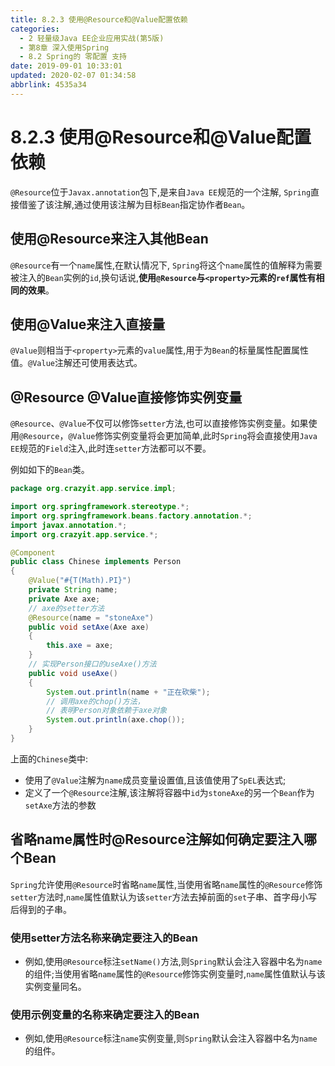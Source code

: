 ```yaml
---
title: 8.2.3 使用@Resource和@Value配置依赖
categories: 
  - 2 轻量级Java EE企业应用实战(第5版)
  - 第8章 深入使用Spring
  - 8.2 Spring的 零配置 支持
date: 2019-09-01 10:33:01
updated: 2020-02-07 01:34:58
abbrlink: 4535a34
---
```

# 8.2.3 使用@Resource和@Value配置依赖 #
`@Resource`位于`Javax.annotation`包下,是来自`Java EE`规范的一个注解, `Spring`直接借鉴了该注解,通过使用该注解为目标`Bean`指定协作者`Bean`。
## 使用@Resource来注入其他Bean ##
`@Resource`有一个`name`属性,在默认情况下, `Spring`将这个`name`属性的值解释为需要被注入的`Bean`实例的`id`,换句话说,**使用`@Resource`与`<property>`元素的`ref`属性有相同的效果**。
## 使用@Value来注入直接量 ##
`@Value`则相当于`<property>`元素的`value`属性,用于为`Bean`的标量属性配置属性值。`@Value`注解还可使用表达式。
## @Resource @Value直接修饰实例变量 ##
`@Resource`、`@Value`不仅可以修饰`setter`方法,也可以直接修饰实例变量。如果使用`@Resource`，`@Value`修饰实例变量将会更加简单,此时`Spring`将会直接使用`Java EE`规范的`Field`注入,此时连`setter`方法都可以不要。

例如如下的`Bean`类。
```java
package org.crazyit.app.service.impl;

import org.springframework.stereotype.*;
import org.springframework.beans.factory.annotation.*;
import javax.annotation.*;
import org.crazyit.app.service.*;

@Component
public class Chinese implements Person
{
    @Value("#{T(Math).PI}")
    private String name;
    private Axe axe;
    // axe的setter方法
    @Resource(name = "stoneAxe")
    public void setAxe(Axe axe)
    {
        this.axe = axe;
    }
    // 实现Person接口的useAxe()方法
    public void useAxe()
    {
        System.out.println(name + "正在砍柴");
        // 调用axe的chop()方法，
        // 表明Person对象依赖于axe对象
        System.out.println(axe.chop());
    }
}
```
上面的`Chinese`类中:
- 使用了`@Value`注解为`name`成员变量设置值,且该值使用了`SpEL`表达式;
- 定义了一个`@Resource`注解,该注解将容器中`id`为`stoneAxe`的另一个`Bean`作为`setAxe`方法的参数

## 省略name属性时@Resource注解如何确定要注入哪个Bean ##
`Spring`允许使用`@Resource`时省略`name`属性,当使用省略`name`属性的`@Resource`修饰`setter`方法时,`name`属性值默认为该`setter`方法去掉前面的`set`子串、首字母小写后得到的子串。
### 使用setter方法名称来确定要注入的Bean ###
- 例如,使用`@Resource`标注`setName()`方法,则`Spring`默认会注入容器中名为`name`的组件;当使用省略`name`属性的`@Resource`修饰实例变量时,`name`属性值默认与该实例变量同名。

### 使用示例变量的名称来确定要注入的Bean ###
- 例如,使用`@Resource`标注`name`实例变量,则`Spring`默认会注入容器中名为`name`的组件。



